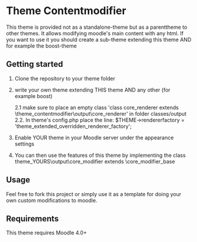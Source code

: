 Theme Contentmodifier
==========

This theme is provided not as a standalone-theme but as a parenttheme to other themes. It allows modifying  moodle's main content with any html. If you want to use it you should create a sub-theme extending this theme AND for example the boost-theme

## Getting started

1. Clone the repository to your theme folder
2. write your own theme extending THIS theme AND any other (for example boost)

    2.1 make sure to place an empty class 
        'class core_renderer extends \theme_contentmodifier\output\core_renderer' in folder classes/output
    2.2. In theme's config.php place the line: 
        $THEME->rendererfactory = 'theme_extended_overridden_renderer_factory';
        
3. Enable YOUR theme in your Moodle server under the appearance settings
4. You can then use the features of this theme by implementing the class
    theme_YOURS\output\core_modifier extends \core_modifier_base 

## Usage

Feel free to fork this project or simply use it as a template for doing your
own custom modifications to moodle.

## Requirements

This theme requires Moodle 4.0+
